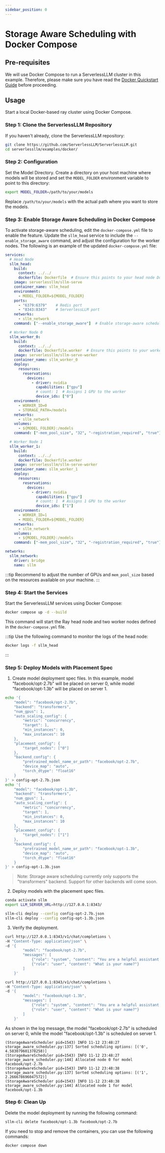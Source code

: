 ```yaml
---
sidebar_position: 0
---
```


# Storage Aware Scheduling with Docker Compose

## Pre-requisites

We will use Docker Compose to run a ServerlessLLM cluster in this example. Therefore, please make sure you have read the [Docker Quickstart Guide](../getting_started/docker_quickstart.md) before proceeding.

## Usage

Start a local Docker-based ray cluster using Docker Compose.

### Step 1: Clone the ServerlessLLM Repository

If you haven't already, clone the ServerlessLLM repository:

```bash
git clone https://github.com/ServerlessLLM/ServerlessLLM.git
cd serverlessllm/examples/docker/
```

### Step 2: Configuration

Set the Model Directory. Create a directory on your host machine where models will be stored and set the `MODEL_FOLDER` environment variable to point to this directory:

```bash
export MODEL_FOLDER=/path/to/your/models
```

Replace `/path/to/your/models` with the actual path where you want to store the models.

### Step 3: Enable Storage Aware Scheduling in Docker Compose

To activate storage-aware scheduling, edit the `docker-compose.yml` file to enable the feature. Update the `sllm_head` service to include the `--enable_storage_aware` command, and adjust the configuration for the worker nodes. The following is an example of the updated `docker-compose.yml` file:

```yaml
services:
  # Head Node
  sllm_head:
    build:
      context: ../../
      dockerfile: Dockerfile  # Ensure this points to your head node Dockerfile
    image: serverlessllm/sllm-serve
    container_name: sllm_head
    environment:
      - MODEL_FOLDER=${MODEL_FOLDER}
    ports:
      - "6379:6379"    # Redis port
      - "8343:8343"    # ServerlessLLM port
    networks:
      - sllm_network
    command: ["--enable_storage_aware"]  # Enable storage-aware scheduling

  # Worker Node 0
  sllm_worker_0:
    build:
      context: ../../
      dockerfile: Dockerfile.worker  # Ensure this points to your worker Dockerfile
    image: serverlessllm/sllm-serve-worker
    container_name: sllm_worker_0
    deploy:
      resources:
        reservations:
          devices:
            - driver: nvidia
              capabilities: ["gpu"]
              # count: 1  # Assigns 1 GPU to the worker
              device_ids: ["0"]
    environment:
      - WORKER_ID=0
      - STORAGE_PATH=/models
    networks:
      - sllm_network
    volumes:
      - ${MODEL_FOLDER}:/models
    command: ["-mem_pool_size", "32", "-registration_required", "true"]

  # Worker Node 1
  sllm_worker_1:
    build:
      context: ../../
      dockerfile: Dockerfile.worker
    image: serverlessllm/sllm-serve-worker
    container_name: sllm_worker_1
    deploy:
      resources:
        reservations:
          devices:
            - driver: nvidia
              capabilities: ["gpu"]
              # count: 1  # Assigns 1 GPU to the worker
              device_ids: ["1"]
    environment:
      - WORKER_ID=1
      - MODEL_FOLDER=${MODEL_FOLDER}
    networks:
      - sllm_network
    volumes:
      - ${MODEL_FOLDER}:/models
    command: ["-mem_pool_size", "32", "-registration_required", "true"]

networks:
  sllm_network:
    driver: bridge
    name: sllm

```

:::tip
Recommend to adjust the number of GPUs and `mem_pool_size` based on the resources available on your machine.
:::


### Step 4: Start the Services

Start the ServerlessLLM services using Docker Compose:

```bash
docker compose up -d --build
```

This command will start the Ray head node and two worker nodes defined in the `docker-compose.yml` file.

:::tip
Use the following command to monitor the logs of the head node:

```bash
docker logs -f sllm_head
```
:::

### Step 5: Deploy Models with Placement Spec

1. Create model deployment spec files. In this example, model "facebook/opt-2.7b" will be placed on server 0, while model "facebook/opt-1.3b" will be placed on server 1.

```bash
echo '{
    "model": "facebook/opt-2.7b",
    "backend": "transformers",
    "num_gpus": 1,
    "auto_scaling_config": {
        "metric": "concurrency",
        "target": 1,
        "min_instances": 0,
        "max_instances": 10
    },
    "placement_config": {
        "target_nodes": ["0"]
    },
    "backend_config": {
        "pretrained_model_name_or_path": "facebook/opt-2.7b",
        "device_map": "auto",
        "torch_dtype": "float16"
    }
}' > config-opt-2.7b.json
echo '{
    "model": "facebook/opt-1.3b",
    "backend": "transformers",
    "num_gpus": 1,
    "auto_scaling_config": {
        "metric": "concurrency",
        "target": 1,
        "min_instances": 0,
        "max_instances": 10
    },
    "placement_config": {
        "target_nodes": ["1"]
    },
    "backend_config": {
        "pretrained_model_name_or_path": "facebook/opt-1.3b",
        "device_map": "auto",
        "torch_dtype": "float16"
    }
}' > config-opt-1.3b.json
```

> Note: Storage aware scheduling currently only supports the "transformers" backend. Support for other backends will come soon.

2. Deploy models with the placement spec files.

```bash
conda activate sllm
export LLM_SERVER_URL=http://127.0.0.1:8343/

sllm-cli deploy --config config-opt-2.7b.json
sllm-cli deploy --config config-opt-1.3b.json
```

3. Verify the deployment.

```bash
curl http://127.0.0.1:8343/v1/chat/completions \
-H "Content-Type: application/json" \
-d '{
        "model": "facebook/opt-2.7b",
        "messages": [
            {"role": "system", "content": "You are a helpful assistant."},
            {"role": "user", "content": "What is your name?"}
        ]
    }'

curl http://127.0.0.1:8343/v1/chat/completions \
-H "Content-Type: application/json" \
-d '{
        "model": "facebook/opt-1.3b",
        "messages": [
            {"role": "system", "content": "You are a helpful assistant."},
            {"role": "user", "content": "What is your name?"}
        ]
    }'
```

As shown in the log message, the model "facebook/opt-2.7b" is scheduled on server 0, while the model "facebook/opt-1.3b" is scheduled on server 1.

```log
(StorageAwareScheduler pid=1543) INFO 11-12 23:48:27 storage_aware_scheduler.py:137] Sorted scheduling options: [('0', 4.583079601378258)]
(StorageAwareScheduler pid=1543) INFO 11-12 23:48:27 storage_aware_scheduler.py:144] Allocated node 0 for model facebook/opt-2.7b
(StorageAwareScheduler pid=1543) INFO 11-12 23:48:38 storage_aware_scheduler.py:137] Sorted scheduling options: [('1', 2.266678696047572)]
(StorageAwareScheduler pid=1543) INFO 11-12 23:48:38 storage_aware_scheduler.py:144] Allocated node 1 for model facebook/opt-1.3b
```

### Step 6: Clean Up

Delete the model deployment by running the following command:

```bash
sllm-cli delete facebook/opt-1.3b facebook/opt-2.7b
```

If you need to stop and remove the containers, you can use the following commands:

```bash
docker compose down
```

